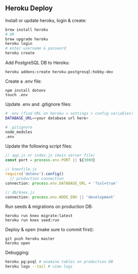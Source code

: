 ## Heroku Deploy
Install or update heroku, login & create:
```bash
brew install heroku
# OR
brew upgrade heroku
heroku login
# enter username & password
heroku create
```
Add PostgreSQL DB to Heroku:
```
heroku addons:create heroku-postgresql:hobby-dev
```
Create a .env file:
```
npm install dotenv
touch .env
```
Update .env and .gitignore files:
```bash
# .env (find URL on heroku > settings > config variables)
DATABASE_URL=<your database url here>

# .gitignore
node_modules
.env
```
Update the following script files:
```js
// app.js or index.js (main server file)
const port = process.env.PORT || ${3000}

// knexfile.js
require('dotenv').config()
  // production connection
connection: process.env.DATABASE_URL + '?ssl=true'

// db/knex.js
connection: process.env.NODE_ENV || 'development'
```
Run seeds & migrations on production DB:
```
heroku run knex migrate:latest
heroku run knex seed:run
```
Deploy & open (make sure to commit first):
```
git push heroku master
heroku open
```
Debugging:
```bash
heroku pg:psql # examine tables on production DB
heroku logs --tail # view logs
```
